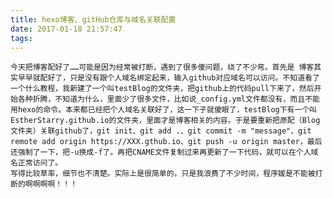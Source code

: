 ```yaml
---
title: hexo博客、gitHub仓库与域名关联配置
date: 2017-01-18 21:57:47
tags:
---
```

	今天把博客配好了……可能是因为经常被打断，遇到了很多傻问题，绕了不少弯。首先是 博客其实早早就配好了，只是没有跟个人域名绑定起来，输入github对应域名可以访问。不知道看了一个什么教程，我新建了一个叫testBlog的文件夹，把github上的代码pull下来了，然后开始各种折腾，不知道为什么，里面少了很多文件，比如说_config.yml文件都没有，而且不能用hexo的命令。本来都已经把个人域名关联好了，这一下子就傻眼了，testBlog下有一个叫EstherStarry.github.io的文件夹，里面才是博客相关的内容。于是要重新把原配（Blog文件夹）关联github了，git init、git add .、git commit -m "message"、git remote add origin https://XXX.gthub.io、git push -u origin master，最后还强制了一下，把-u换成-f了。再把CNAME文件复制过来再更新了一下代码，就可以在个人域名正常访问了。
	写得比较草率，细节也不清楚。实际上是很简单的，只是我浪费了不少时间，程序媛是不能被打断的啊啊啊啊！！！